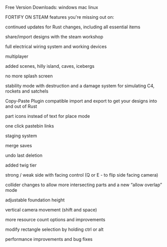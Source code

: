 Free Version Downloads: windows mac linux

FORTIFY ON STEAM features you're missing out on:

continued updates for Rust changes, including all essential items

share/import designs with the steam workshop

full electrical wiring system and working devices

multiplayer

added scenes, hilly island, caves, icebergs

no more splash screen

stability mode with destruction and a damage system for simulating C4, rockets and satchels

Copy-Paste Plugin compatible import and export to get your designs into and out of Rust

part icons instead of text for place mode

one click pastebin links

staging system

merge saves

undo last deletion

added twig tier

strong / weak side with facing control (Q or E - to flip side facing camera)

collider changes to allow more intersecting parts and a new “allow overlap” mode

adjustable foundation height

vertical camera movement (shift and space)

more resource count options and improvements

modify rectangle selection by holding ctrl or alt

performance improvements and bug fixes
